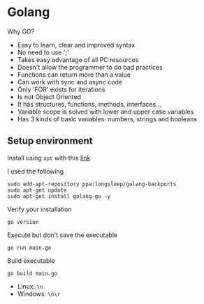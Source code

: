 # Golang

Why GO?
* Easy to learn, clear and improved syntax
* No need to use ';'
* Takes easy advantage of all PC resources
* Doesn't allow the programmer to do bad practices
* Functions can return more than a value
* Can work with sync and async code
* Only 'FOR' exists for iterations
* Is not Object Oriented
* It has structures, functions, methods, interfaces...
* Variable scope is solved with lower and upper case variables
* Has 3 kinds of basic variables: numbers, strings and booleans

## Setup environment

Install using `apt` with this [link](https://github.com/golang/go/wiki/Ubuntu)

I used the following
```shell
sudo add-apt-repository ppa:longsleep/golang-backports
sudo apt-get update
sudo apt-get install golang-go -y
```

Verify your installation
```shell
go version
```

Execute but don't save the executable
```shell
go run main.go
```

Build executable
```shell
go build main.go
```

* Linux: `\n`
* Windows: `\n\r`
